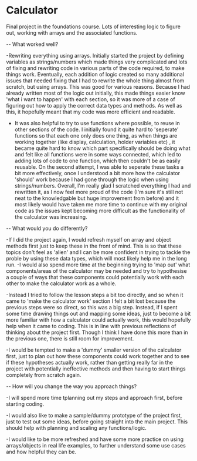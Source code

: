 # Calculator

Final project in the foundations course. Lots of interesting logic to figure out, working with arrays and the associated functions. 

-- What worked well?

  -Rewriting everything using arrays. Initially started the project by defining variables as strings/numbers which made things very complicated and lots of fixing and rewriting code in various parts of the code required, to make things work. Eventually, each addition of logic created so many additional issues that needed fixing that I had to rewrite the whole thing almost from scratch, but using arrays. This was good for various reasons. Because I had already written most of the logic out initially, this made things easier know 'what i want to happen' with each section, so it was more of a case of figuring out how to apply the correct data types and methods. As well as this, it hopefully meant that my code was more efficient and readable. 
  
- It was also helpful to try to use functions where possible, to reuse in other sections of the code. I initially found it quite hard to 'seperate' functions so that each one only does one thing, as when things are working together (like display, calculation, holder variables etc) , it became quite hard to know which part specifically should be doing what and felt like all functions were in some ways connected, which led to adding lots of code to one function, which then couldn't be as easily reusable. On the second attempt, I was able to seperate these tasks a bit more effectively, once I understood a bit more how the calculator 'should' work because I had gone through the logic when using strings/numbers. Overall, I'm really glad I scratched everything I had and rewritten it, as I now feel more proud of the code (I'm sure it's still not neat to the knowledgable but huge improvement from before) and it most likely would have taken me more time to continue with my original code as the issues kept becoming more difficult as the functionality of the calculator was increasing. 

-- What would you do differently?

  -If I did the project again, I would refresh myself on array and object methods first just to keep these in the front of mind. This is so that these topics don't feel as 'alien' and I can be more confident in trying to tackle the proble by using these data types, which will most likely help me in the long run. 
-I would also spend more time at the beginning trying to 'map out' what components/areas of the calculator may be needed and try to hypothesise a couple of ways that these components could potentially work with each other to make the calculator work as a whole. 


-Instead I tried to follow the lesson steps a bit too directly, and so when it came to 'make the calculator work' section I felt a bit lost because the previous steps were so direct, so this was a big step. Instead, if I spent some time drawing things out and mapping some ideas, just to become a bit more familiar with how a calculator could actually work, this would hopefully help when it came to coding. This is in line with previous reflections of thinking about the project first. Though I think I have done this more than in the previous one, there is still room for improvement. 


-I would be tempted to make a 'dummy' smaller version of the calculator first, just to plan out how these components could work together and to see if these hypotheses actually work, rather than getting really far in the project with potentially ineffective methods and then having to start things completely from scratch again. 



-- How will you change the way you approach things?

-I will spend more time tplanning out my steps and approach first, before starting coding. 

-I would also like to make a sample/dummy prototype of the project first, just to test out some ideas, before going straight into the main project. This should help with planning and scaling any functions/logic. 

-I would like to be more refreshed and have some more practice on using arrays/objects in real life examples, to further understand some use cases and how helpful they can be. 
